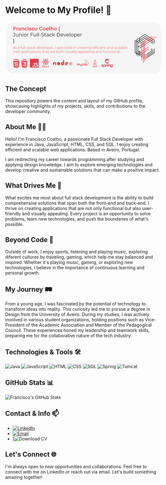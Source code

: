 # Welcome to My Profile! 👋

![Banner Image](https://raw.githubusercontent.com/coelhof12/coelhof12/refs/heads/main/Repo_Cover.jpg)

## The Concept

This repository powers the content and layout of my GitHub profile, showcasing highlights of my projects, skills, and contributions to the developer community.

## About Me 🧑‍💻

Hello! I'm Francisco Coelho, a passionate Full Stack Developer with experience in Java, JavaScript, HTML, CSS, and SQL. I enjoy creating efficient and scalable web applications. Based in Aveiro, Portugal.

I am redirecting my career towards programming after studying and applying design knowledge.
I aim to explore emerging technologies and develop creative and sustainable solutions that can make a positive impact.

## What Drives Me 🚀

What excites me most about full stack development is the ability to build comprehensive solutions that span both the front-end and back-end. I thrive on creating applications that are not only functional but also user-friendly and visually appealing. Every project is an opportunity to solve problems, learn new technologies, and push the boundaries of what's possible.

## Beyond Code 🌟

Outside of work, I enjoy sports, listening and playing music, exploring diferent cultures by traveling, gaming, which help me stay balanced and inspired. Whether it's playing music, gaming, or exploring new technologies, I believe in the importance of continuous learning and personal growth.

## My Journey 🛤️

From a young age, I was fascinated by the potential of technology to transform ideas into reality. This curiosity led me to pursue a degree in Design from the University of Aveiro. During my studies, I was actively involved in various student organizations, holding positions such as Vice-President of the Academic Association and Member of the Pedagogical Council. These experiences honed my leadership and teamwork skills, preparing me for the collaborative nature of the tech industry.

## Technologies & Tools 🛠

![Java](https://img.shields.io/badge/-Java-007396?style=flat&logo=java&logoColor=white)
![JavaScript](https://img.shields.io/badge/-JavaScript-F7DF1E?style=flat&logo=javascript&logoColor=black)
![HTML](https://img.shields.io/badge/-HTML5-E34F26?style=flat&logo=html5&logoColor=white)
![CSS](https://img.shields.io/badge/-CSS3-1572B6?style=flat&logo=css3)
![SQL](https://img.shields.io/badge/-SQL-4479A1?style=flat&logo=sql)
![Spring](https://img.shields.io/badge/-Spring-6DB33F?style=flat&logo=spring&logoColor=white)
![Tomcat](https://img.shields.io/badge/-Tomcat-F8DC75?style=flat&logo=apache-tomcat&logoColor=black)

## GitHub Stats 📊

![Francisco's GitHub Stats](https://github-readme-stats.vercel.app/api?username=coelhof12&show_icons=true&hide_border=true&bg_color=1D1D1D&title_color=E63946&text_color=F5F5F5&icon_color=E63946)

## Contact & Info 📫

- [![LinkedIn](https://img.shields.io/badge/LinkedIn-0A66C2?style=flat&logo=linkedin&logoColor=white)](https://www.linkedin.com/in/francisco-coelho1978/)
- [![Email](https://img.shields.io/badge/Email-D14836?style=flat&logo=gmail&logoColor=white)](mailto:coelho1@ua.pt)
- [![Download CV](https://drive.google.com/file/d/19GMW5mok3E_EGEAoVokeK-QXunM_4rlX/view?usp=sharing)

## Let's Connect 🌐

I'm always open to new opportunities and collaborations. Feel free to connect with me on LinkedIn or reach out via email. Let's build something amazing together!
